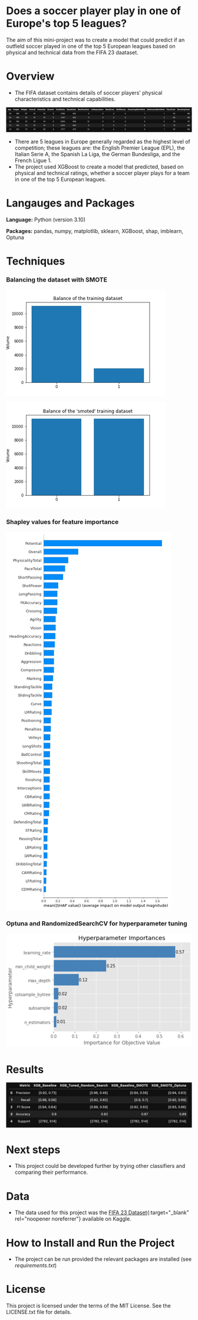 # Does a soccer player play in one of Europe's top 5 leagues?
The aim of this mini-project was to create a model that could predict if an outfield soccer played in one of the top 5 European leagues based on physical and technical data from the FIFA 23 daataset.

# Overview
* The FIFA dataset contains details of soccer players' physical characteristics and technical capabilities.

![dataset](https://github.com/JonR45/Top-Soccer-League/blob/main/Images/Dataset.png)

* There are 5 leagues in Europe generally regarded as the highest level of competition; these leagues are: the English Premier League (EPL), the Italian Serie A, the Spanish La Liga, the German Bundesliga, and the French Ligue 1.
* The project used XGBoost to create a model that predicted, based on physical and technical ratings, whether a soccer player plays for a team in one of the top 5 European leagues.

# Langauges and Packages
**Language:** Python (version 3.10)


**Packages:** pandas, numpy, matplotlib, sklearn, XGBoost, shap, imblearn, Optuna

# Techniques
### Balancing the dataset with SMOTE

![balance_pre_smote](https://github.com/JonR45/Top-Soccer-League/blob/main/Images/training_data_pre-balance.jpg)

![balance_post_smote](https://github.com/JonR45/Top-Soccer-League/blob/main/Images/training_data_post-balance.jpg)


### Shapley values for feature importance

![shap_values](https://github.com/JonR45/Top-Soccer-League/blob/main/Images/shap_summary_plot.jpg)

### Optuna and RandomizedSearchCV for hyperparameter tuning

![hyperparameter_importance](https://github.com/JonR45/Top-Soccer-League/blob/main/Images/Hyperparameter_importance.png)

# Results
![results](https://github.com/JonR45/Top-Soccer-League/blob/main/Images/model_evaluation.png)

# Next steps
- This project could be developed further by trying other classifiers and comparing their performance.

# Data
- The data used for this project was the [FIFA 23 Dataset](https://www.kaggle.com/datasets/stefanoleone992/fifa-23-complete-player-dataset){:target="_blank" rel="noopener noreferrer"} available on Kaggle.

# How to Install and Run the Project
- The project can be run provided the relevant packages are installed (see _requirements.txt_)

# License
This project is licensed under the terms of the MIT License. See the LICENSE.txt file for details.
